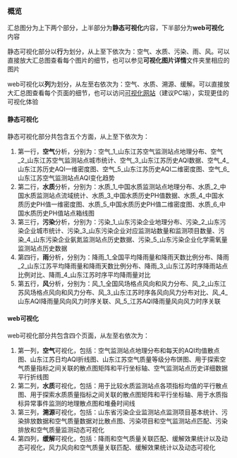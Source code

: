 ### 概览
汇总图分为上下两个部分，上半部分为**静态可视化**内容，下半部分为**web可视化**内容

静态可视化部分以**行**为划分，从上至下依次为：空气、水质、污染、雨、风。可以直接放大汇总图查看每个图片的细节，也可以参见**可视化图片详情**文件夹里相应的图片

web可视化以**列**为划分，从左至右依次为：空气、水质、溯源、缓解。可以直接放大汇总图查看每个页面的细节，也可以访问[可视化网站](http://zhanghonglun.cn/picloud)（建议PC端），实现更佳的可视化体验

#### 静态可视化
静态可视化部分共包含五个方面，从上至下依次为：

1. 第一行，**空气**分析，分别为：空气\_1\_山东江苏空气监测站点地理分布、空气\_2\_山东江苏空气监测站点城市统计、空气\_3\_山东江苏历史AQI数据、空气\_4\_山东江苏历史AQI一维密度图、空气\_5\_山东江苏历史AQI二维密度图、空气\_6\_山东江苏空气监测站点AQI变化趋势
2. 第二行，**水质**分析，分别为：水质\_1\_中国水质监测站点地理分布、水质\_2\_中国水质监测站点流域统计、水质\_3\_中国水质历史PH值数据、水质\_4\_中国水质历史PH值一维密度图、水质\_5\_中国水质历史PH值二维密度图、水质\_6\_中国水质历史PH值站点箱线图
3. 第三行，**污染**分析，分别为：污染\_1\_山东污染企业地理分布、污染\_2\_山东污染企业城市统计、污染\_3\_山东污染企业对应监测站数量和监测项目数量、污染\_4\_山东污染企业氨氮监测站点历史数据、污染\_5\_山东污染企业化学需氧量监测站点历史数据
4. 第四行，**雨**分析，分别为：降雨\_1\_全国平均降雨量和降雨天数比例分布、降雨\_2\_山东江苏平均降雨量和降雨天数比例分布、降雨\_3\_山东江苏时序降雨站点比例对比、降雨\_4\_山东江苏时序平均降雨量对比
5. 第五行，**风**分析，分别为：风\_1\_全国风场格点风向和风力分布、风\_2\_山东江苏风场格点风向和风力分布、风\_3\_山东江苏时序各风向风力分布对比、风\_4\_山东AQI降雨量风向风力时序关联、风\_5\_江苏AQI降雨量风向风力时序关联

#### web可视化
web可视化部分共包含四个页面，从左至右依次为：

1. 第一列，**空气**可视化，包括：空气监测站点地理分布和每天的AQI均值散点图、山东江苏日均AQI折线图、山东江苏空气质量等级分布饼图、用于探索空气质量指标之间关联的散点图矩阵和平行坐标轴、空气监测站点历史详细数据平行折线图
2. 第二列，**水质**可视化，包括：用于比较水质监测站点各项指标均值的平行散点图、用于探索水质质量指标之间关联的散点图矩阵和平行坐标轴、用于水质指标异常事件监测的地理散点图和堆叠时间线
3. 第三列，**溯源**可视化，包括：山东省污染企业监测站点监测项目基本统计、污染排放数据和空气质量数据对比散点图、污染项目和空气监测站点匹配、污染排放和空气质量监测动态可视化
4. 第四列，**缓解**可视化，包括：降雨和空气质量关联匹配、缓解效果统计以及动态可视化，风力风向和空气质量关联匹配、缓解效果统计以及动态可视化





